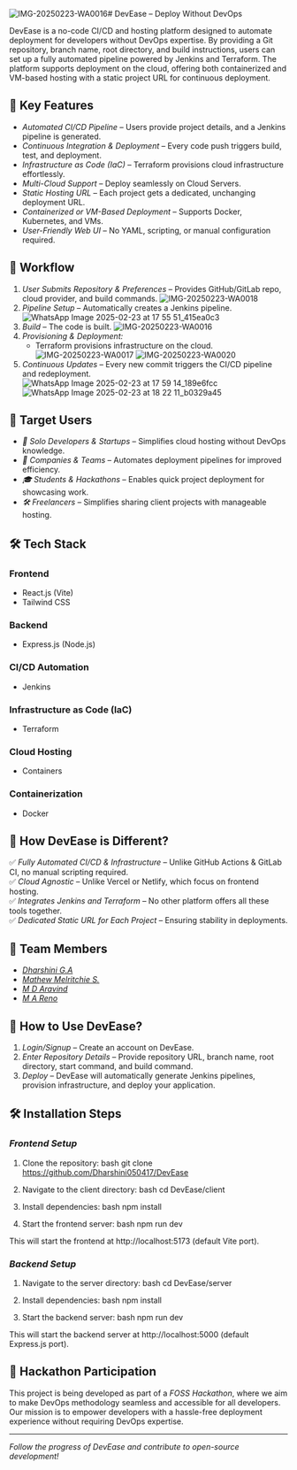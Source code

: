 ![IMG-20250223-WA0016](https://github.com/user-attachments/assets/9ab23a60-40d8-4ce8-9292-52ef48e59e4d)# DevEase – Deploy Without DevOps

DevEase is a no-code CI/CD and hosting platform designed to automate deployment for developers without DevOps expertise. By providing a Git repository, branch name, root directory, and build instructions, users can set up a fully automated pipeline powered by Jenkins and Terraform. The platform supports deployment on the cloud, offering both containerized and VM-based hosting with a static project URL for continuous deployment.

## 🚀 Key Features

- *Automated CI/CD Pipeline* – Users provide project details, and a Jenkins pipeline is generated.
- *Continuous Integration & Deployment* – Every code push triggers build, test, and deployment.
- *Infrastructure as Code (IaC)* – Terraform provisions cloud infrastructure effortlessly.
- *Multi-Cloud Support* – Deploy seamlessly on Cloud Servers.
- *Static Hosting URL* – Each project gets a dedicated, unchanging deployment URL.
- *Containerized or VM-Based Deployment* – Supports Docker, Kubernetes, and VMs.
- *User-Friendly Web UI* – No YAML, scripting, or manual configuration required.

## 📌 Workflow

1. *User Submits Repository & Preferences* – Provides GitHub/GitLab repo, cloud provider, and build commands.
![IMG-20250223-WA0018](https://github.com/user-attachments/assets/0a6cd211-d5d2-499d-a80b-14e9553960f4)
2. *Pipeline Setup* – Automatically creates a Jenkins pipeline.
![WhatsApp Image 2025-02-23 at 17 55 51_415ea0c3](https://github.com/user-attachments/assets/71787c86-42f9-43de-8017-333310e942c1)
3. *Build* – The code is built.
![IMG-20250223-WA0016](https://github.com/user-attachments/assets/89f26549-6b66-4d9b-ba33-32d2d978247f)
4. *Provisioning & Deployment:*
    - Terraform provisions infrastructure on the cloud.
![IMG-20250223-WA0017](https://github.com/user-attachments/assets/5d682985-f981-401c-8a86-12eb5bcd8278)
![IMG-20250223-WA0020](https://github.com/user-attachments/assets/c3dd3f07-7eec-42ea-80c5-f95803fd1172)
5. *Continuous Updates* – Every new commit triggers the CI/CD pipeline and redeployment.
![WhatsApp Image 2025-02-23 at 17 59 14_189e6fcc](https://github.com/user-attachments/assets/6b56edf3-6f7c-437e-9d77-a85a6f872c4d)
![WhatsApp Image 2025-02-23 at 18 22 11_b0329a45](https://github.com/user-attachments/assets/29454152-fe42-4ab9-9a4f-9383db0554c7)

## 🎯 Target Users

- *🚀 Solo Developers & Startups* – Simplifies cloud hosting without DevOps knowledge.
- *🏢 Companies & Teams* – Automates deployment pipelines for improved efficiency.
- *🎓 Students & Hackathons* – Enables quick project deployment for showcasing work.
- *🛠️ Freelancers* – Simplifies sharing client projects with manageable hosting.

## 🛠️ Tech Stack

### Frontend
- React.js (Vite)
- Tailwind CSS

### Backend
- Express.js (Node.js)

### CI/CD Automation
- Jenkins

### Infrastructure as Code (IaC)
- Terraform

### Cloud Hosting
- Containers

### Containerization
- Docker

## 🔑 How DevEase is Different?

✅ *Fully Automated CI/CD & Infrastructure* – Unlike GitHub Actions & GitLab CI, no manual scripting required.  
✅ *Cloud Agnostic* – Unlike Vercel or Netlify, which focus on frontend hosting.  
✅ *Integrates Jenkins and Terraform* – No other platform offers all these tools together.  
✅ *Dedicated Static URL for Each Project* – Ensuring stability in deployments.

## 👥 Team Members

- [*Dharshini G.A*](https://github.com/Dharshini050417)
- [*Mathew Melritchie S.*](https://github.com/matthew010505)
- [*M D Aravind*](https://github.com/mdaravind123)
- [*M A Reno*](https://github.com/reno4705)

## 🎯 How to Use DevEase?

1. *Login/Signup* – Create an account on DevEase.
2. *Enter Repository Details* – Provide repository URL, branch name, root directory, start command, and build command.
3. *Deploy* – DevEase will automatically generate Jenkins pipelines, provision infrastructure, and deploy your application.

## 🛠 Installation Steps

### *Frontend Setup*

1. Clone the repository:
   bash
   git clone https://github.com/Dharshini050417/DevEase
   
2. Navigate to the client directory:
   bash
   cd DevEase/client
   
3. Install dependencies:
   bash
   npm install
   
4. Start the frontend server:
   bash
   npm run dev
   

This will start the frontend at http://localhost:5173 (default Vite port).

### *Backend Setup*

1. Navigate to the server directory:
   bash
   cd DevEase/server
   
2. Install dependencies:
   bash
   npm install
   
3. Start the backend server:
   bash
   npm run dev
   

This will start the backend server at http://localhost:5000 (default Express.js port).

## 📢 Hackathon Participation

This project is being developed as part of a *FOSS Hackathon*, where we aim to make DevOps methodology seamless and accessible for all developers. Our mission is to empower developers with a hassle-free deployment experience without requiring DevOps expertise.

---

*Follow the progress of DevEase and contribute to open-source development!*
